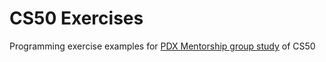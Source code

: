 # CS50 Exercises

Programming exercise examples for [PDX Mentorship group study][1] of CS50



[1]: https://matthewbryancurtis.github.io/
